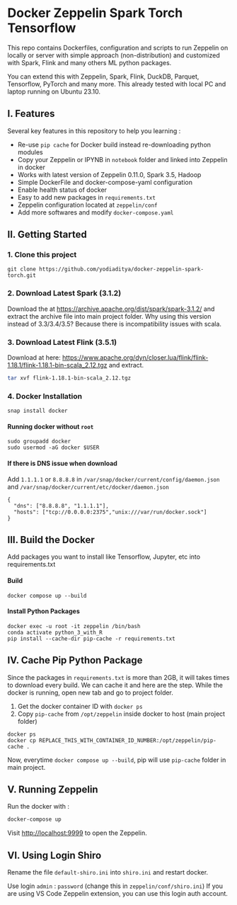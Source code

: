 # Docker Zeppelin Spark Torch Tensorflow 

This repo contains Dockerfiles, configuration and scripts to run Zeppelin on locally or server 
with simple approach (non-distribution) and customized with Spark, Flink and many others 
ML python packages.

You can extend this with Zeppelin, Spark, Flink, DuckDB, Parquet, Tensorflow, PyTorch and many more.
This already tested with local PC and laptop running on Ubuntu 23.10. 

## I. Features 

Several key features in this repository to help you learning :

- Re-use `pip cache` for Docker build instead re-downloading python modules
- Copy your Zeppelin or IPYNB in `notebook` folder and linked into Zeppelin in docker
- Works with latest version of Zeppelin 0.11.0, Spark 3.5, Hadoop
- Simple DockerFile and docker-compose-yaml configuration 
- Enable health status of docker 
- Easy to add new packages in `requirements.txt`
- Zeppelin configuration located at `zeppelin/conf` 
- Add more softwares and modify `docker-compose.yaml`

## II. Getting Started

### 1. Clone this project

`git clone https://github.com/yodiaditya/docker-zeppelin-spark-torch.git` 


### 2. Download Latest Spark (3.1.2) 

Download the at <https://archive.apache.org/dist/spark/spark-3.1.2/> and extract the archive file into main project folder. 
Why using this version instead of 3.3/3.4/3.5? Because there is incompatibility issues with scala. 

### 3. Download Latest Flink (3.5.1) 
Download at here: <https://www.apache.org/dyn/closer.lua/flink/flink-1.18.1/flink-1.18.1-bin-scala_2.12.tgz> and extract.
```sh
tar xvf flink-1.18.1-bin-scala_2.12.tgz
```

### 4. Docker Installation 

```snap install docker```

#### Running docker without `root`

```
sudo groupadd docker
sudo usermod -aG docker $USER
```

#### If there is DNS issue when download 
Add `1.1.1.1` or `8.8.8.8` in `/var/snap/docker/current/config/daemon.json` and `/var/snap/docker/current/etc/docker/daemon.json` 

```
{
  "dns": ["8.8.8.8", "1.1.1.1"],
  "hosts": ["tcp://0.0.0.0:2375","unix:///var/run/docker.sock"]
}
```

## III. Build the Docker

Add packages you want to install like Tensorflow, Jupyter, etc into requirements.txt 

#### Build
```
docker compose up --build
```

#### Install Python Packages
```
docker exec -u root -it zeppelin /bin/bash
conda activate python_3_with_R
pip install --cache-dir pip-cache -r requirements.txt
```

## IV. Cache Pip Python Package  

Since the packages in `requirements.txt` is more than 2GB, it will takes times to download every build. We can cache it and here are the step. While the docker is running, open new tab and go to project folder. 

1. Get the docker container ID with `docker ps`
2. Copy `pip-cache` from `/opt/zeppelin` inside docker to host (main project folder) 

```
docker ps 
docker cp REPLACE_THIS_WITH_CONTAINER_ID_NUMBER:/opt/zeppelin/pip-cache .
```

Now, everytime `docker compose up --build`, pip will use `pip-cache` folder in main project.

## V. Running Zeppelin

Run the docker with :

```sh
docker-compose up
```

Visit <http://localhost:9999> to open the Zeppelin.


## VI. Using Login Shiro
Rename the file `default-shiro.ini` into `shiro.ini` and restart docker.

Use login `admin` : `password` (change this in `zeppelin/conf/shiro.ini`) 
If you are using VS Code Zeppelin extension, you can use this login auth account.

